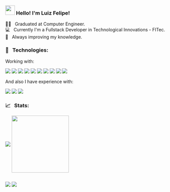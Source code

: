 ### <img src="https://media.giphy.com/media/hvRJCLFzcasrR4ia7z/giphy.gif" width="30px"> Hello! I'm Luiz Felipe!

👨‍🎓 &nbsp; Graduated at Computer Engineer.<br>
💻 &nbsp; Currently I'm a Fullstack Developer in Technological Innovations - FITec.<br> 
💪 &nbsp; Always improving my knowledge.<br>
 ### 🔨 &nbsp; Technologies:<br>
 Working with:<br>

 <p>
 <img  src="https://img.shields.io/badge/Java-ED8B00?style=for-the-badge&logo=java&logoColor=white">
 <img  src="https://img.shields.io/badge/JavaScript-F7DF1E?style=for-the-badge&logo=javascript&logoColor=black">
 <img  src="https://img.shields.io/badge/Spring-6DB33F?style=for-the-badge&logo=spring&logoColor=white">
 <img  src= "https://img.shields.io/badge/MySQL-00000F?style=for-the-badge&logo=mysql&logoColor=white">
 <img  src="https://img.shields.io/badge/R-276DC3?style=for-the-badge&logo=r&logoColor=white">
 <img  src="https://img.shields.io/badge/HTML5-E34F26?style=for-the-badge&logo=html5&logoColor=white">
 <img  src="https://img.shields.io/badge/CSS3-1572B6?style=for-the-badge&logo=css3&logoColor=white">
 <img  src= "https://img.shields.io/badge/Git-F05032?style=for-the-badge&logo=git&logoColor=white">
 <img  src="https://img.shields.io/badge/Ubuntu-E95420?style=for-the-badge&logo=ubuntu&logoColor=white">
 <img  src="https://img.shields.io/badge/Windows-0078D6?style=for-the-badge&logo=windows&logoColor=white">
</p> 

And also I have experience with:<br>

<p>
 <img  src="https://img.shields.io/badge/React-20232A?style=for-the-badge&logo=react&logoColor=61DAFB">
 <img  src="https://img.shields.io/badge/TypeScript-007ACC?style=for-the-badge&logo=typescript&logoColor=white">
 <img  src="https://img.shields.io/badge/Node.js-43853D?style=for-the-badge&logo=node.js&logoColor=white">

</p>
 <div>
 
 ### 📈 &nbsp; Stats:<br>
 <img  align="center" src="https://github-readme-stats.vercel.app/api/top-langs/?username=Luizfelipe25&hide=jupyter%20notebook&theme=cobalt"/>
 <img align="center" height="180em" src="https://github-readme-stats.vercel.app/api?username=Luizfelipe25&show_icons=true&theme=cobalt&include_all_commits=false&count_private=true"/>
  
</div>

  ## 
  
<div> 
 <a href="https://www.linkedin.com/in/luiz-felipe-farias1/" target="_blank"><img src="https://img.shields.io/badge/-LinkedIn-%230077B5?style=for-the-badge&logo=linkedin&logoColor=white" target="_blank"></a> 
  <a href = "mailto:luiz.farias.cpv@gmail.com"><img src="https://img.shields.io/badge/-Gmail-%23333?style=for-the-badge&logo=gmail&logoColor=white" target="_blank"></a>
</div>
